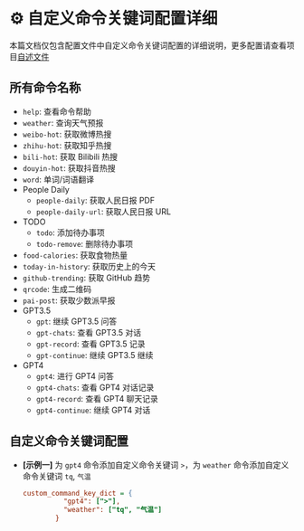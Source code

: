 # ⚙️ 自定义命令关键词配置详细

本篇文档仅包含配置文件中自定义命令关键词配置的详细说明，更多配置请查看项目[自述文件](../README.md#配置文件)

## 所有命令名称

- `help`: 查看命令帮助
- `weather`: 查询天气预报
- `weibo-hot`: 获取微博热搜
- `zhihu-hot`: 获取知乎热搜
- `bili-hot`: 获取 Bilibili 热搜
- `douyin-hot`: 获取抖音热搜
- `word`: 单词/词语翻译
- People Daily
  - `people-daily`: 获取人民日报 PDF
  - `people-daily-url`: 获取人民日报 URL
- TODO
  - `todo`: 添加待办事项
  - `todo-remove`: 删除待办事项
- `food-calories`: 获取食物热量
- `today-in-history`: 获取历史上的今天
- `github-trending`: 获取 GitHub 趋势
- `qrcode`: 生成二维码
- `pai-post`: 获取少数派早报
- GPT3.5
  - `gpt`: 继续 GPT3.5 问答
  - `gpt-chats`: 查看 GPT3.5 对话
  - `gpt-record`: 查看 GPT3.5 记录
  - `gpt-continue`: 继续 GPT3.5 继续
- GPT4
  - `gpt4`: 进行 GPT4 问答
  - `gpt4-chats`: 查看 GPT4 对话记录
  - `gpt4-record`: 查看 GPT4 聊天记录
  - `gpt4-continue`: 继续 GPT4 对话

## 自定义命令关键词配置

- **[示例一]** 为 `gpt4` 命令添加自定义命令关键词 `>`，为 `weather` 命令添加自定义命令关键词 `tq`, `气温`

  ```ini
  custom_command_key_dict = {
            "gpt4": [">"],
            "weather": ["tq", "气温"]
          }
  ```
